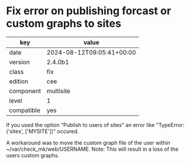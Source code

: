 [//]: # (werk v2)
# Fix error on publishing forcast or custom graphs to sites

key        | value
---------- | ---
date       | 2024-08-12T09:05:41+00:00
version    | 2.4.0b1
class      | fix
edition    | cee
component  | multisite
level      | 1
compatible | yes

If you used the option "Publish to users of sites" an error like "TypeError:
('sites', ['MYSITE'])" occured.

A workaround was to move the custom graph file of the user within
~/var/check_mk/web/USERNAME.
Note: This will result in a loss of the users custom graphs.
